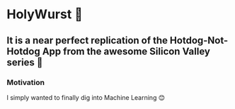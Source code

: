 # HolyWurst 🌭
## It is a near perfect replication of the Hotdog-Not-Hotdog App from the awesome Silicon Valley series 🌭

### Motivation
I simply wanted to finally dig into Machine Learning 😊
